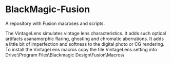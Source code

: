 # BlackMagic-Fusion
A repository with Fusion macroses and scripts.

The VintageLens simulates vintage lens characteristics. It adds such optical artifacts asanamorphic flaring, ghosting and chromatic aberrations. It adds a little bit of imperfection and softness to the digital photo or CG rendering.
To install the VintageLens macros copy the file VintageLens.setting into Drive:\Program Files\Blackmagic Design\Fusion\Macros\
